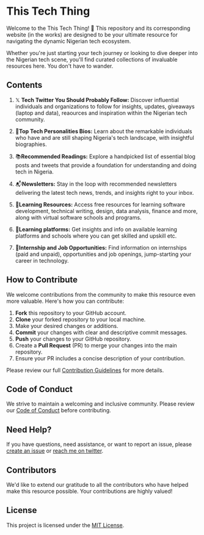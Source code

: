 # This Tech Thing

Welcome to the This Tech Thing! 🚀 This repository and its corresponding website (in the works) are designed to be your ultimate resource for navigating the dynamic Nigerian tech ecosystem.

Whether you're just starting your tech journey or looking to dive deeper into the Nigerian tech scene, you'll find curated collections of invaluable resources here. You don't have to wander.

## Contents

1. 𝕏 **Tech Twitter You Should Probably Follow:** Discover influential individuals and organizations to follow for insights, updates, giveaways (laptop and data), reaources and inspiration within the Nigerian tech community.

2. 🧠**Top Tech Personalities Bios:** Learn about the remarkable individuals who have and are still shaping Nigeria's tech landscape, with insightful biographies.

3. 📚**Recommended Readings:** Explore a handpicked list of essential blog posts and tweets that provide a foundation for understanding and doing tech in Nigeria.

4. 📬**Newsletters:** Stay in the loop with recommended newsletters delivering the latest tech news, trends, and insights right to your inbox.

5. 📖**Learning Resources:** Access free resources for learning software development, technical writing, design, data analysis, finance and more, along with virtual software schools and programs.
   
6. 🏫**Learning platforms:** Get insights and info on available learning platforms and schools where you can get skilled and upskill etc.

7. 💼**Internship and Job Opportunities:** Find information on internships (paid and unpaid), opportunities and job openings, jump-starting your career in technology.

## How to Contribute

We welcome contributions from the community to make this resource even more valuable. Here's how you can contribute:

1. **Fork** this repository to your GitHub account.
2. **Clone** your forked repository to your local machine.
3. Make your desired changes or additions.
4. **Commit** your changes with clear and descriptive commit messages.
5. **Push** your changes to your GitHub repository.
6. Create a **Pull Request** (PR) to merge your changes into the main repository.
7. Ensure your PR includes a concise description of your contribution.

Please review our full [Contribution Guidelines](CONTRIBUTING.md) for more details.

## Code of Conduct

We strive to maintain a welcoming and inclusive community. Please review our [Code of Conduct](CODE_OF_CONDUCT.md) before contributing.

## Need Help?

If you have questions, need assistance, or want to report an issue, please [create an issue](https://github.com/jaypee15/ThisTechThing/issues) or [reach me on twitter](https://twitter.com/johnofpaul).

## Contributors

We'd like to extend our gratitude to all the contributors who have helped make this resource possible. Your contributions are highly valued!

## License

This project is licensed under the [MIT License](LICENSE).
